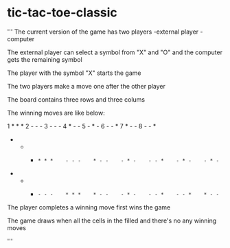 # tic-tac-toe-classic
'''
The current version of the game has two players -external player
                                                -computer

The external player can select a symbol from "X" and "O" and the computer gets the remaining symbol

The player with the symbol "X" starts the game

The two players make a move one after the other player

The board contains three rows and three colums

The winning moves are like below:

1 * * *   2 - - -  3 - - -  4 * - -  5 - * -  6 - - *  7 * - -  8 - - *
  - - -     * * *    - - -    * - -    - * -    - - *    - * -    - * -
  - - -     - - -    * * *    * - -    - * -    - - *    - - *    * - -

The player completes a winning move first wins the game

The game draws when all the cells in the filled and there's no any winning moves

'''
